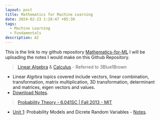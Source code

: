 ```yaml
---
layout: post
title: Mathematics for Machine Learning
date: 2024-02-23 1:28:47 +05:30
tags:
  - Machine Learning
  - Fundamentals
description: AI
---
```


This is the link to my github repository [Mathematics-for-ML](https://github.com/ksamaarora/Mathematics-for-ML)
I will be uploading the notes I would make on this Github Repository.

> [Linear Algebra](https://www.youtube.com/watch?v=fNk_zzaMoSs&list=PLZHQObOWTQDPD3MizzM2xVFitgF8hE_ab) & [Calculus](https://www.youtube.com/watch?v=WUvTyaaNkzM&list=PLZHQObOWTQDMsr9K-rj53DwVRMYO3t5Yr) - Referred to 3Blue1Brown
- Linear Algrbra topics covered include vectors, linear combination, transformation, matrix multiplication, 3D transformation, determinant and matrices, eigen vectors and values. 
- [Download Notes](https://cdn.discordapp.com/attachments/1173139022688829511/1207387519021350962/LinearAlgebra_3Blue1Brown.pdf?ex=65df7640&is=65cd0140&hm=cbcc88d67fde21775688fbdfc0252affb88165cdc8f07afe7ed7552bd83a2d4d&).

> [Probability Theory - 6.041SC | Fall 2013 - MIT](https://ocw.mit.edu/courses/6-041sc-probabilistic-systems-analysis-and-applied-probability-fall-2013/)
- [Unit 1](https://ocw.mit.edu/courses/6-041sc-probabilistic-systems-analysis-and-applied-probability-fall-2013/pages/unit-i/): Probability Models and Dicrete Random Variables - [Notes]().

